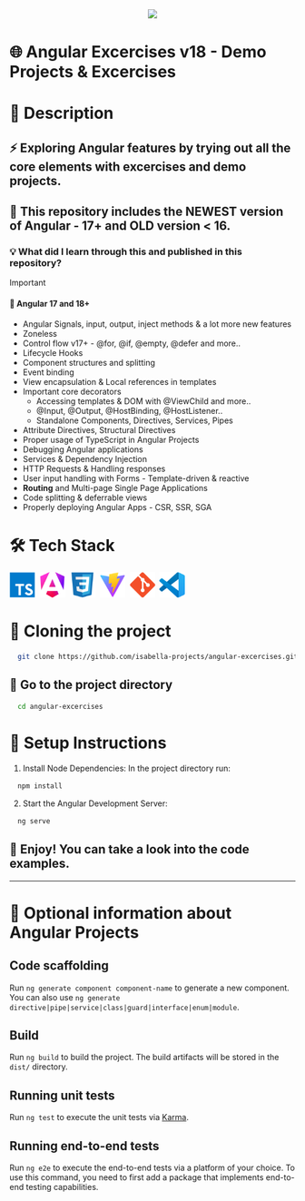<div align="center">
    <img src="https://i.imgur.com/YlGrpaq.png" width="800px" height="auto">
</div>

# 🌐 Angular Excercises v18 - Demo Projects & Excercises

# 📝 Description

## ⚡ Exploring Angular features by trying out all the core elements with excercises and demo projects.

## 📌 This repository includes the NEWEST version of Angular - 17+ and OLD version < 16.

### 💡 What did I learn through this and published in this repository?

> [!IMPORTANT]
>
> #### 📌 Angular 17 and 18+

-   Angular Signals, input, output, inject methods & a lot more new features
-   Zoneless
-   Control flow v17+ - @for, @if, @empty, @defer and more..
-   Lifecycle Hooks
-   Component structures and splitting
-   Event binding
-   View encapsulation & Local references in templates
-   Important core decorators
    -   Accessing templates & DOM with @ViewChild and more..
    -   @Input, @Output, @HostBinding, @HostListener..
    -   Standalone Components, Directives, Services, Pipes
-   Attribute Directives, Structural Directives
-   Proper usage of TypeScript in Angular Projects
-   Debugging Angular applications
-   Services & Dependency Injection
-   HTTP Requests & Handling responses
-   User input handling with Forms - Template-driven & reactive
-   **Routing** and Multi-page Single Page Applications
-   Code splitting & deferrable views
-   Properly deploying Angular Apps - CSR, SSR, SGA

# 🛠 Tech Stack

<div>
    <img src="https://github.com/devicons/devicon/blob/master/icons/typescript/typescript-original.svg" title="TypeScript" alt="TypeScript" width="45" height="45"/>&nbsp;
    <img src="https://github.com/devicons/devicon/blob/master/icons/angular/angular-original.svg" title="Angular" alt="Angular" width="45" height="45"/>&nbsp;
    <img src="https://github.com/devicons/devicon/blob/master/icons/css3/css3-original.svg" title="CSS3" alt="CSS3" width="45" height="45"/>&nbsp;
    <img src="https://github.com/devicons/devicon/blob/master/icons/vitejs/vitejs-original.svg" title="ViteJS" alt="ViteJS" width="45" height="45"/>&nbsp;
    <img src="https://github.com/devicons/devicon/blob/master/icons/git/git-original.svg" title="Git" alt="Git" width="45" height="45"/>&nbsp;
    <img src="https://github.com/devicons/devicon/blob/master/icons/vscode/vscode-original.svg" title="VSCode" alt="VSCode" width="45" height="45"/>
</div>

# 🎯 Cloning the project

```bash
  git clone https://github.com/isabella-projects/angular-excercises.git
```

## 📌 Go to the project directory

```bash
  cd angular-excercises
```

# 📐 Setup Instructions

1. Install Node Dependencies: In the project directory run:

```bash
  npm install
```

2. Start the Angular Development Server:

```bash
  ng serve
```

## 🧪 Enjoy! You can take a look into the code examples.

---

# 📝 Optional information about Angular Projects

## Code scaffolding

Run `ng generate component component-name` to generate a new component. You can also use `ng generate directive|pipe|service|class|guard|interface|enum|module`.

## Build

Run `ng build` to build the project. The build artifacts will be stored in the `dist/` directory.

## Running unit tests

Run `ng test` to execute the unit tests via [Karma](https://karma-runner.github.io).

## Running end-to-end tests

Run `ng e2e` to execute the end-to-end tests via a platform of your choice. To use this command, you need to first add a package that implements end-to-end testing capabilities.
